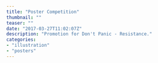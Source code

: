 ```yaml
---
title: "Poster Competition"
thumbnail: ""
teaser: ""
date: "2017-03-27T11:02:07Z"
description: "Promotion for Don't Panic - Resistance."
categories: 
- "illustration" 
- "posters"
---
```

